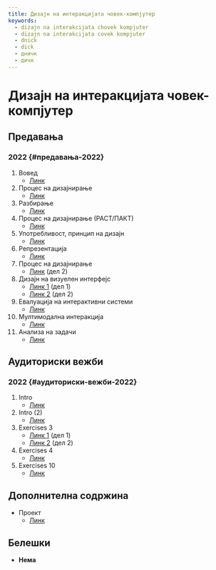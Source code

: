 ```yaml
---
title: Дизајн на интеракцијата човек-компјутер
keywords:
  - dizajn na interakcijata chovek kompjuter
  - dizajn na interakcijata covek kompjuter
  - dnick
  - dick
  - дничк
  - дичк
---
```


# Дизајн на интеракцијата човек-компјутер

## Предавања

### 2022 {#предавања-2022}

1. Вовед
   - [Линк](https://bbb-lb.finki.ukim.mk/playback/presentation/2.3/e8e05b2a6bbb62fa4d3d835cd131971d51d2be72-1645170058977)
2. Процес на дизајнирање
   - [Линк](https://bbb-lb.finki.ukim.mk/playback/presentation/2.3/6262677b361181c548f3bc63cad2ce24e9de14ec-1645456447181)
3. Разбирање
   - [Линк](https://bbb-lb.finki.ukim.mk/playback/presentation/2.3/383771cf2d72d70688f44896f4e4a7fba6585c83-1646063694424)
4. Процес на дизајнирање (РАСТ/ПАКТ)
   - [Линк](https://bbb-lb.finki.ukim.mk/playback/presentation/2.3/4223c73f390dc549779607270bd1f68054548671-1646667312812)
5. Употребливост, принцип на дизајн
   - [Линк](https://bbb-lb.finki.ukim.mk/playback/presentation/2.3/522f8a39058ae0b904d7b78a71d5da378a50907c-1647273182327)
6. Репрезентација
   - [Линк](https://bbb-lb.finki.ukim.mk/playback/presentation/2.3/6a075c9086c106fa0c437e60302fa533abc713e4-1647878523070)
7. Процес на дизајнирање
   - [Линк](https://bbb-lb.finki.ukim.mk/playback/presentation/2.3/88318cb94cc48247d5ad819ea3e70806fa4f6836-1649947226479) (дел 2)
8. Дизајн на визуелен интерфејс
   - [Линк 1](https://bbb-lb.finki.ukim.mk/playback/presentation/2.3/8c845227c25e32a54141d9be048da96332504db9-1650551929812) (дел 1)
   - [Линк 2](https://bbb-lb.finki.ukim.mk/playback/presentation/2.3/962f0818a8f78fe1432243658841a2cd9c7edc05-1651157159420) (дел 2)
9. Евалуација на интерактивни системи
   - [Линк](https://bbb-lb.finki.ukim.mk/playback/presentation/2.3/817c89b3bddd8ab961cf237f827491da288e1eba-1651762384002)
10. Мултимодална интеракција
    - [Линк](https://bbb-lb.finki.ukim.mk/playback/presentation/2.3/8d80f827ee4a44c30fdade894039e05f47820c6d-1652366765306)
11. Анализа на задачи
    - [Линк](https://bbb-lb.finki.ukim.mk/playback/presentation/2.3/0bc685903b7132fe57da772f74f061924ba2fcb5-1652972059185)

## Аудиториски вежби

### 2022 {#аудиториски-вежби-2022}

1. Intro
   - [Линк](https://bbb-lb.finki.ukim.mk/playback/presentation/2.3/d999b1fb96e6d2f8bf5d37fd70f99a5d7a5fc449-1646069152982)
2. Intro (2)
   - [Линк](https://bbb-lb.finki.ukim.mk/playback/presentation/2.3/d61b6b04755501a9466efe73f29527ea0f3971db-1646674412761)
3. Exercises 3
   - [Линк 1](https://bbb-lb.finki.ukim.mk/playback/presentation/2.3/78dc1a78a6caa1d73166ed78b62d5f97a325fe19-1647276609169) (дел 1)
   - [Линк 2](https://bbb-lb.finki.ukim.mk/playback/presentation/2.3/d9a0b85af6ad210ab59e0bae6743d620f7e480dd-1647881578891) (дел 2)
4. Exercises 4
   - [Линк](https://bbb-lb.finki.ukim.mk/playback/presentation/2.3/5501ccd22181821aa0f211ede6636df8754695e0-1648479550652)
5. Exercises 10
   - [Линк](https://bbb-lb.finki.ukim.mk/playback/presentation/2.3/6e504272201f43d6d8f05b1090d75a3a5491ef3c-1653579551059)

## Дополнителна содржина

- Проект
  - [Линк](https://github.com/VlatkoSpasev/Book_Project_DNIC)

## Белешки

- **Нема**
